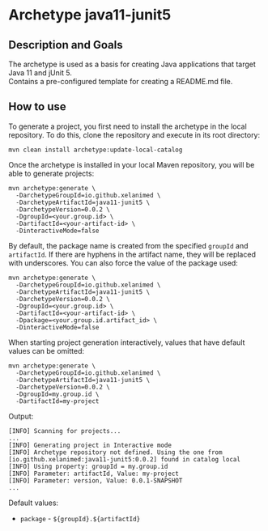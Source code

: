 # Archetype java11-junit5

## Description and Goals

The archetype is used as a basis for creating Java applications that target Java 11 and jUnit 5.  
Contains a pre-configured template for creating a README.md file.


## How to use

To generate a project, you first need to install the archetype in the local repository.
To do this, clone the repository and execute in its root directory:

```
mvn clean install archetype:update-local-catalog
```

Once the archetype is installed in your local Maven repository, you will be able to generate projects:

```
mvn archetype:generate \
  -DarchetypeGroupId=io.github.xelanimed \
  -DarchetypeArtifactId=java11-junit5 \
  -DarchetypeVersion=0.0.2 \
  -DgroupId=<your.group.id> \
  -DartifactId=<your-artifact-id> \
  -DinteractiveMode=false
```

By default, the package name is created from the specified `groupId` and `artifactId`.
If there are hyphens in the artifact name, they will be replaced with underscores.
You can also force the value of the package used:

```
mvn archetype:generate \
  -DarchetypeGroupId=io.github.xelanimed \
  -DarchetypeArtifactId=java11-junit5 \
  -DarchetypeVersion=0.0.2 \
  -DgroupId=<your.group.id> \
  -DartifactId=<your-artifact-id> \
  -Dpackage=<your.group.id.artifact_id> \
  -DinteractiveMode=false
```

When starting project generation interactively, values that have default values can be omitted:

```
mvn archetype:generate \
  -DarchetypeGroupId=io.github.xelanimed \
  -DarchetypeArtifactId=java11-junit5 \
  -DarchetypeVersion=0.0.2 \
  -DgroupId=my.group.id \
  -DartifactId=my-project
```

Output:

```
[INFO] Scanning for projects...
...
[INFO] Generating project in Interactive mode
[INFO] Archetype repository not defined. Using the one from [io.github.xelanimed:java11-junit5:0.0.2] found in catalog local
[INFO] Using property: groupId = my.group.id
[INFO] Parameter: artifactId, Value: my-project
[INFO] Parameter: version, Value: 0.0.1-SNAPSHOT
...
```

Default values:
- `package` - `${groupId}.${artifactId}`
